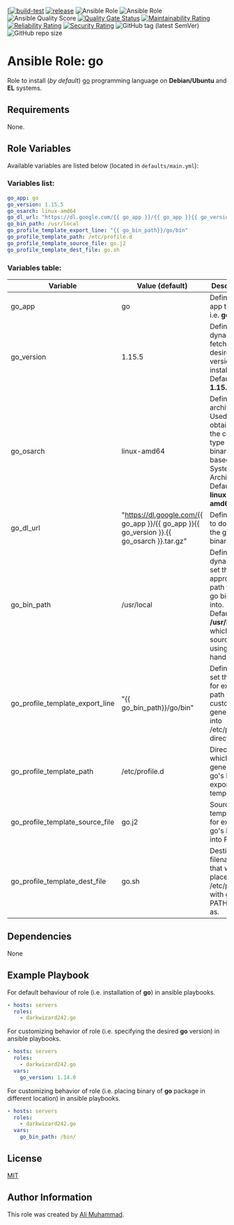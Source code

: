 [[![build-test](https://github.com/darkwizard242/ansible-role-go/workflows/build-and-test/badge.svg?branch=master)](https://github.com/darkwizard242/ansible-role-go/actions?query=workflow%3Abuild-and-test) [![release](https://github.com/darkwizard242/ansible-role-go/workflows/release/badge.svg)](https://github.com/darkwizard242/ansible-role-go/actions?query=workflow%3Arelease) ![Ansible Role](https://img.shields.io/ansible/role/47668?color=dark%20green%20) ![Ansible Role](https://img.shields.io/ansible/role/d/47668?label=role%20downloads) ![Ansible Quality Score](https://img.shields.io/ansible/quality/47668?label=ansible%20quality%20score) [![Quality Gate Status](https://sonarcloud.io/api/project_badges/measure?project=ansible-role-go&metric=alert_status)](https://sonarcloud.io/dashboard?id=ansible-role-go) [![Maintainability Rating](https://sonarcloud.io/api/project_badges/measure?project=ansible-role-go&metric=sqale_rating)](https://sonarcloud.io/dashboard?id=ansible-role-go) [![Reliability Rating](https://sonarcloud.io/api/project_badges/measure?project=ansible-role-go&metric=reliability_rating)](https://sonarcloud.io/dashboard?id=ansible-role-go) [![Security Rating](https://sonarcloud.io/api/project_badges/measure?project=ansible-role-go&metric=security_rating)](https://sonarcloud.io/dashboard?id=ansible-role-go) ![GitHub tag (latest SemVer)](https://img.shields.io/github/tag/darkwizard242/ansible-role-go?label=release) ![GitHub repo size](https://img.shields.io/github/repo-size/darkwizard242/ansible-role-go?color=orange&style=flat-square)

# Ansible Role: go

Role to install (_by default_) [go](https://golang.org) programming language on **Debian/Ubuntu** and **EL** systems.

## Requirements

None.

## Role Variables

Available variables are listed below (located in `defaults/main.yml`):

### Variables list:

```yaml
go_app: go
go_version: 1.15.5
go_osarch: linux-amd64
go_dl_url: "https://dl.google.com/{{ go_app }}/{{ go_app }}{{ go_version }}.{{ go_osarch }}.tar.gz"
go_bin_path: /usr/local
go_profile_template_export_line: "{{ go_bin_path}}/go/bin"
go_profile_template_path: /etc/profile.d
go_profile_template_source_file: go.j2
go_profile_template_dest_file: go.sh
```

### Variables table:

Variable                        | Value (default)                                                                            | Description
------------------------------- | ------------------------------------------------------------------------------------------ | ----------------------------------------------------------------------------------------------------------------------------------------
go_app                          | go                                                                                         | Defines the app to install i.e. **go**
go_version                      | 1.15.5                                                                                     | Defined to dynamically fetch the desired version to install. Defaults to: **1.15.5**
go_osarch                       | linux-amd64                                                                                | Defines os architecture. Used for obtaining the correct type of binaries based on OS System Architecture. Defaults to: **linux-amd64**
go_dl_url                       | "<https://dl.google.com/{{> go_app }}/{{ go_app }}{{ go_version }}.{{ go_osarch }}.tar.gz" | Defines URL to download the go binary from.
go_bin_path                     | /usr/local                                                                                 | Defined to dynamically set the appropriate path to store go binary into. Defaults to: **/usr/local** - which is sourced using a handler.
go_profile_template_export_line | "{{ go_bin_path}}/go/bin"                                                                  | Defined to set the line for export to path within a custom file generated into /etc/profile.d directory.
go_profile_template_path        | /etc/profile.d                                                                             | Directory in which to generate go's PATH export template to.
go_profile_template_source_file | go.j2                                                                                      | Source template file for export of go's binary into PATH.
go_profile_template_dest_file   | go.sh                                                                                      | Destination filename that will be placed in /etc/profile.d with go's PATH export as.

## Dependencies

None

## Example Playbook

For default behaviour of role (i.e. installation of **go**) in ansible playbooks.

```yaml
- hosts: servers
  roles:
    - darkwizard242.go
```

For customizing behavior of role (i.e. specifying the desired **go** version) in ansible playbooks.

```yaml
- hosts: servers
  roles:
    - darkwizard242.go
  vars:
    go_version: 1.14.0
```

For customizing behavior of role (i.e. placing binary of **go** package in different location) in ansible playbooks.

```yaml
- hosts: servers
  roles:
    - darkwizard242.go
  vars:
    go_bin_path: /bin/
```

## License

[MIT](https://github.com/darkwizard242/ansible-role-go/blob/master/LICENSE)

## Author Information

This role was created by [Ali Muhammad](https://www.linkedin.com/in/ali-muhammad-759791130/).
